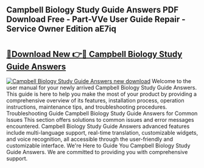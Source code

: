 ## Campbell Biology Study Guide Answers PDF Download Free - Part-VVe User Guide Repair - Service Owner Edition aE7iq

# <h2><a href="http://bc57130.oget.top/?id=Campbell+Biology+Study+Guide+Answers">🔗Download New 👉🔴 Campbell Biology Study Guide Answers</a></h2>

[![Campbell Biology Study Guide Answers new download](https://i.imgur.com/5g1atiW.png)](http://bc57130.oget.top/?id=Campbell+Biology+Study+Guide+Answers)
Welcome to the user manual for your newly arrived Campbell Biology Study Guide Answers. This guide is here to help you make the most of your product by providing a comprehensive overview of its features, installation process, operation instructions, maintenance tips, and troubleshooting procedures. Troubleshooting Guide Campbell Biology Study Guide Answers for Common Issues This section offers solutions to common issues and error messages encountered. Campbell Biology Study Guide Answers advanced features include multi-language support, real-time translation, customizable widgets, and voice recognition, all accessible through the user-friendly and customizable interface. We're Here to Guide You Campbell Biology Study Guide Answers. We are committed to providing you with comprehensive support.
